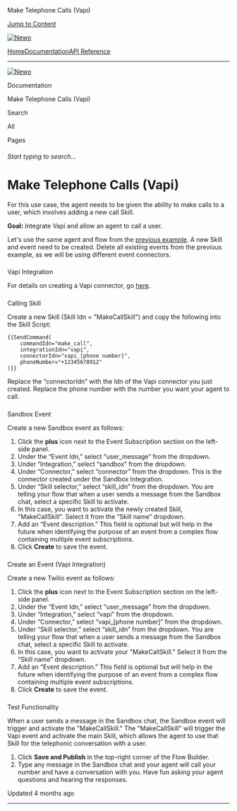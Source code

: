 Make Telephone Calls (Vapi)

[Jump to Content](#content)

[![Newo](https://files.readme.io/895bdeef8322f081f6d0f4507a17e414930dfddfddf1de452f458dc00698ca84-small-svgviewer-png-output_9.png)](/)

[Home](/)[Documentation](/docs)[API Reference](/reference)

* * *

[![Newo](https://files.readme.io/895bdeef8322f081f6d0f4507a17e414930dfddfddf1de452f458dc00698ca84-small-svgviewer-png-output_9.png)](/)

Documentation

Make Telephone Calls (Vapi)

Search

All

Pages

###### Start typing to search…

# Make Telephone Calls (Vapi)

For this use case, the agent needs to be given the ability to make calls to a user, which involves adding a new call Skill.

**Goal:** Integrate Vapi and allow an agent to call a user.

Let's use the same agent and flow from the [previous example](https://docs.newo.ai/docs/receive-telephone-calls-twilio-copy). A new Skill and event need to be created. Delete all existing events from the previous example, as we will be using different event connectors.

### 

Vapi Integration

[](#vapi-integration)

For details on creating a Vapi connector, go [here](https://docs.newo.ai/docs/vapi-integration).

### 

Calling Skill

[](#calling-skill)

Create a new Skill (Skill Idn = "MakeCallSkill") and copy the following into the Skill Script:

```
{{SendCommand(
    commandIdn="make_call", 
    integrationIdn="vapi", 
    connectorIdn="vapi_[phone number]",
    phoneNumber="+12345678912"
)}}
```

Replace the “connectorIdn” with the Idn of the Vapi connector you just created. Replace the phone number with the number you want your agent to call.

### 

Sandbox Event

[](#sandbox-event)

Create a new Sandbox event as follows:

1.  Click the **plus** icon next to the Event Subscription section on the left-side panel.
2.  Under the “Event Idn,” select “user\_message” from the dropdown.
3.  Under “Integration,” select “sandbox” from the dropdown.
4.  Under “Connector,” select “connector” from the dropdown. This is the connector created under the Sandbox Integration.
5.  Under “Skill selector,” select “skill\_idn” from the dropdown. You are telling your flow that when a user sends a message from the Sandbox chat, select a specific Skill to activate.
6.  In this case, you want to activate the newly created Skill, "MakeCallSkill". Select it from the “Skill name” dropdown.
7.  Add an “Event description.” This field is optional but will help in the future when identifying the purpose of an event from a complex flow containing multiple event subscriptions.
8.  Click **Create** to save the event.

### 

Create an Event (Vapi Integration)

[](#create-an-event-vapi-integration)

Create a new Twilio event as follows:

1.  Click the **plus** icon next to the Event Subscription section on the left-side panel.
2.  Under the “Event Idn,” select “user\_message” from the dropdown.
3.  Under “Integration,” select “vapi” from the dropdown.
4.  Under “Connector,” select “vapi\_\[phone number\]” from the dropdown.
5.  Under “Skill selector,” select “skill\_idn” from the dropdown. You are telling your flow that when a user sends a message from the Sandbox chat, select a specific Skill to activate.
6.  In this case, you want to activate your "MakeCallSkill." Select it from the “Skill name” dropdown.
7.  Add an “Event description.” This field is optional but will help in the future when identifying the purpose of an event from a complex flow containing multiple event subscriptions.
8.  Click **Create** to save the event.

### 

Test Functionality

[](#test-functionality)

When a user sends a message in the Sandbox chat, the Sandbox event will trigger and activate the "MakeCallSkill." The "MakeCallSkill" will trigger the Vapi event and activate the main Skill, which allows the agent to use that Skill for the telephonic conversation with a user.

1.  Click **Save and Publish** in the top-right corner of the Flow Builder.
2.  Type any message in the Sandbox chat and your agent will call your number and have a conversation with you. Have fun asking your agent questions and hearing the responses.

Updated 4 months ago

* * *
